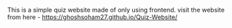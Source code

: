 This is a simple quiz website made of only using frontend.
visit the website from here - https://ghoshsoham27.github.io/Quiz-Website/
